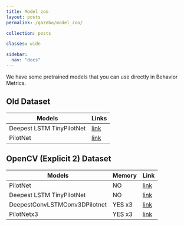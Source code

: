 ```yaml
---
title: Model zoo
layout: posts
permalink: /gazebo/model_zoo/

collection: posts

classes: wide

sidebar:
  nav: "docs"
---
```


We have some pretrained models that you can use directly in Behavior Metrics.


## Old Dataset

| Models                    | Links                                                                                      |
|---------------------------|--------------------------------------------------------------------------------------------|
| Deepest LSTM TinyPilotNet | [link](https://drive.google.com/file/d/1Tzen7fSIs3hh9xir2J-NSu0XaVEmdewc/view?usp=sharing) |
| PilotNet                  | [link](https://drive.google.com/file/d/1CWVEKNqUPLvZ6L0nKzmonzLRa7i-lHUy/view?usp=sharing) |

## OpenCV (Explicit 2) Dataset

| Models                        | Memory | Link                                                                                       |
|-------------------------------|--------|--------------------------------------------------------------------------------------------|
| PilotNet                      | NO     | [link](https://drive.google.com/file/d/15b7W1kP0utLnc1olB1PD3-7Gll7nXgSy/view?usp=sharing) |
| Deepest LSTM TinyPilotNet     | NO     | [link](https://drive.google.com/file/d/1M_nW37aPXUzbiG1Y2rw6DA0AOR64wbnD/view?usp=sharing) |
| DeepestConvLSTMConv3DPilotnet | YES x3 | [link](https://drive.google.com/file/d/1v8zN6TNOnJKUuyKq9S7fF7pf4pGTfraa/view?usp=sharing) |
| PilotNetx3                    | YES x3 | [link](https://drive.google.com/file/d/1MsJEpxOQA7nEVejJBnSAoLr8R3oOkrJm/view?usp=sharing) |
